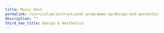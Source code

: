 ```yaml
---
title: Music Unit
permalink: /curriculum/instructional-programme-ip/design-and-aesthetics/music-unit
description: ""
third_nav_title: Design & Aesthetics
---
```

